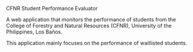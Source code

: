 CFNR Student Performance Evaluator

A web application that monitors the performance of
students from the College of Forestry and Natural Resources (CFNR),
University of the Philippines, Los Baños.

This application mainly focuses on the performance of waitlisted students.